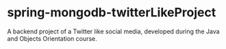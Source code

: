 # spring-mongodb-twitterLikeProject
A backend project of a Twitter like social media, developed during the Java and Objects Orientation course.
